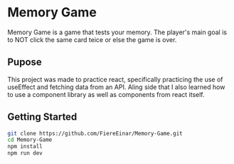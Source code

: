 # Memory Game
Memory Game is a game that tests your memory. The player's main goal is to NOT click the same card teice or else the game is over.

## **Pupose**
This project was made to practice react, specifically practicing the use of useEffect and fetching data from an API. Aling side that I also learned how to use a component library as well as components from react itself.

## **Getting Started**
```bash
git clone https://github.com/FiereEinar/Memory-Game.git
cd Memory-Game
npm install
npm run dev
```
